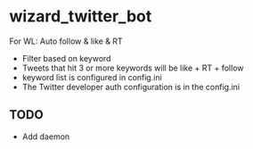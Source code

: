 # wizard_twitter_bot
For WL: Auto follow &amp; like &amp; RT
- Filter based on keyword
- Tweets that hit 3 or more keywords will be like + RT + follow
- keyword list is configured in config.ini
- The Twitter developer auth configuration is in the config.ini 

## TODO
- Add daemon